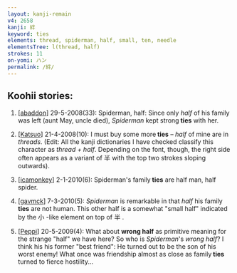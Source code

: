 ```yaml
---
layout: kanji-remain
v4: 2658
kanji: 絆
keyword: ties
elements: thread, spiderman, half, small, ten, needle
elementsTree: l(thread, half)
strokes: 11
on-yomi: ハン
permalink: /絆/
---
```


## Koohii stories: 

1) [<a href="http://kanji.koohii.com/profile/abaddon">abaddon</a>] 29-5-2008(33): Spiderman, half: Since only <em>half</em> of his family was left (aunt May, uncle died), <em>Spiderman</em> kept strong<strong> ties</strong> with her.

2) [<a href="http://kanji.koohii.com/profile/Katsuo">Katsuo</a>] 21-4-2008(10): I must buy some more<strong> ties</strong> – <em>half</em> of mine are in <em>threads</em>. (Edit: All the kanji dictionaries I have checked classify this character as <em>thread + half</em>. Depending on the font, though, the right side often appears as a variant of 半 with the top two strokes sloping outwards).

3) [<a href="http://kanji.koohii.com/profile/icamonkey">icamonkey</a>] 2-1-2010(6): Spiderman&#039;s family<strong> ties</strong> are half man, half spider.

4) [<a href="http://kanji.koohii.com/profile/gavmck">gavmck</a>] 7-3-2010(5): <em>Spiderman</em> is remarkable in that <em>half</em> his family<strong> ties</strong> are not human. This other half is a somewhat &quot;small half&quot; indicated by the 小 -like element on top of 半 .

5) [<a href="http://kanji.koohii.com/profile/Peppi">Peppi</a>] 20-5-2009(4): What about <strong>wrong half</strong> as primitive meaning for the strange &quot;half&quot; we have here? So who is <em>Spiderman</em>&#039;s <em>wrong half</em>? I think his his former &quot;best friend&quot;: He turned out to be the son of his worst enemy! What once was friendship almost as close as family<strong> ties</strong> turned to fierce hostility...

